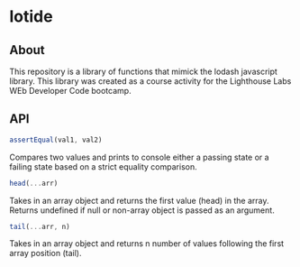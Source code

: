 # lotide 

## About
This repository is a library of functions that mimick the lodash javascript library. This library was created as a course activity for the Lighthouse Labs WEb Developer Code bootcamp. 

## API
```javascript
assertEqual(val1, val2)
```
Compares two values and prints to console either a passing state or a failing state based on a strict equality comparison.

```javascript
head(...arr)
```
Takes in an array object and returns the first value (head) in the array. Returns undefined if null or non-array object is passed as an argument.

```javascript
tail(...arr, n)
```
Takes in an array object and returns n number of values following the first array position (tail).